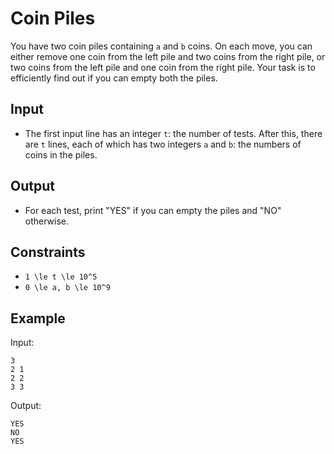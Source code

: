 # Coin Piles 

You have two coin piles containing ```a``` and ```b``` coins. On each move, you can either remove one coin from the left pile and two coins from the right pile, or two coins from the left pile and one coin from the right pile.
Your task is to efficiently find out if you can empty both the piles.
## Input
- The first input line has an integer ```t```: the number of tests.
After this, there are ```t``` lines, each of which has two integers ```a``` and ```b```: the numbers of coins in the piles.
## Output
- For each test, print "YES" if you can empty the piles and "NO" otherwise.
## Constraints

- ```1 \le t \le 10^5```
- ```0 \le a, b \le 10^9```

## Example
Input:
```
3
2 1
2 2
3 3
```

Output:
```
YES
NO
YES
```
